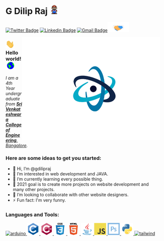 

# G Dilip Raj&nbsp;<img src="https://github.com/dilipraj28/dilipraj28/blob/main/Mario_Hello_Big.gif" width="30px">

[![Twitter Badge](https://img.shields.io/badge/-@gdilipraj-1ca0f1?style=flat-square&labelColor=1ca0f1&logo=twitter&logoColor=white&link=https://twitter.com/gdilipraj)](https://twitter.com/gdilipraj) [![Linkedin Badge](https://img.shields.io/badge/-gdilipraj-blue?style=flat-square&logo=Linkedin&logoColor=white&link=https://www.linkedin.com/in/gdilipraj/)](https://www.linkedin.com/in/diliprajg/) [![Gmail Badge](https://img.shields.io/badge/-gdilipraj2001@gmail.com-c14438?style=flat-square&logo=Gmail&logoColor=white&link=mailto:gdilipraj2001@gmail.com)](mailto:gdilipraj2001@gmail.com)<img src="https://github.com/dilipraj28/dilipraj28/blob/main/Handshake.gif" height="32px">


<img align="right" alt="PC GIF" src="https://github.com/dilipraj28/dilipraj28/blob/main/loading.gif" width="450"/>

### <img src="https://github.com/dilipraj28/dilipraj28/blob/main/Hi.gif" width="29px"> Hello world!&nbsp;<img src="https://github.com/dilipraj28/dilipraj28/blob/main/Earth.gif" width="24px">

<p>
  <em>
    I am a 4th Year undergraduate from <a href="https://www.svcengg.com/" width="10" height="10"> <b>Sri Venkateshwara College of Engineering</b>, Bangalore</a>. <br>
  </em>
</p>
  

### Here are some ideas to get you started:

- 👋 Hi, I’m @gdilipraj
- 👀 I’m interested in web development and JAVA.
- 🌱 I’m currently learning every possible thing.
- 🎯 2021 goal is to create more projects on website development and many other projects.
- 🤝 I’m looking to collaborate with other website designers.
- ⚡ Fun fact: I'm very funny.

<h3 align="left">Languages and Tools:</h3>
<p align="left"> <a href="https://www.arduino.cc/" target="_blank"> <img src="https://cdn.worldvectorlogo.com/logos/arduino-1.svg" alt="arduino" width="40" height="40"/> </a> <a href="https://www.cprogramming.com/" target="_blank"> <img src="https://raw.githubusercontent.com/devicons/devicon/master/icons/c/c-original.svg" alt="c" width="40" height="40"/> </a> <a href="https://www.w3schools.com/cpp/" target="_blank"> <img src="https://raw.githubusercontent.com/devicons/devicon/master/icons/cplusplus/cplusplus-original.svg" alt="cplusplus" width="40" height="40"/> </a> <a href="https://www.w3schools.com/css/" target="_blank"> <img src="https://raw.githubusercontent.com/devicons/devicon/master/icons/css3/css3-original-wordmark.svg" alt="css3" width="40" height="40"/> </a> <a href="https://www.w3.org/html/" target="_blank"> <img src="https://raw.githubusercontent.com/devicons/devicon/master/icons/html5/html5-original-wordmark.svg" alt="html5" width="40" height="40"/> </a> <a href="https://www.java.com" target="_blank"> <img src="https://raw.githubusercontent.com/devicons/devicon/master/icons/java/java-original.svg" alt="java" width="40" height="40"/> </a> <a href="https://developer.mozilla.org/en-US/docs/Web/JavaScript" target="_blank"> <img src="https://raw.githubusercontent.com/devicons/devicon/master/icons/javascript/javascript-original.svg" alt="javascript" width="40" height="40"/> </a> <a href="https://www.photoshop.com/en" target="_blank"> <img src="https://raw.githubusercontent.com/devicons/devicon/master/icons/photoshop/photoshop-line.svg" alt="photoshop" width="40" height="40"/> </a> <a href="https://www.python.org" target="_blank"> <img src="https://raw.githubusercontent.com/devicons/devicon/master/icons/python/python-original.svg" alt="python" width="40" height="40"/> </a> <a href="https://tailwindcss.com/" target="_blank"> <img src="https://www.vectorlogo.zone/logos/tailwindcss/tailwindcss-icon.svg" alt="tailwind" width="40" height="40"/> </a> </p>


